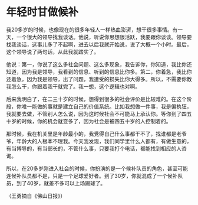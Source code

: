 # 年轻时甘做候补

我20多岁的时候，也像现在的很多年轻人一样热血澎湃，想干很多事情。有一天，一个很大的领导找我谈话。他说，听说你思想很活跃，我要跟你谈谈。领导要找我谈话，这事儿多了不起啊，进去以后我就开始说，说了大概一个小时。最后，这个领导说了两句话，从此我就踏实了。 

他说：第一，你说了这么多社会问题、这么多现象，我告诉你，你知道，我比你还知道，因为我是领导，我看到的信息、听到的信息比你多。第二，你着急，我比你还着急，因为我是领导，出了问题，我遭受的损失比你大得多。所以，不需要你教我怎么干，你跟着我干就完了。我一想，这个逻辑也对啊。 

后来我明白了，在二三十岁的时候，想得到很多的社会评价是比较难的。在这个阶段，你唯一能做的事就是建立自己的价值系统。比如我想做一件事，我是偏执狂，我就要去做，不管别人怎么说，因为这时候社会不可能马上承认你。等你到了四五十岁的时候，你的机会就变多了，因为社会是被四五十岁的人控制着的。 

那时候，我在机关里是年龄最小的，我覺得自己什么事都干不了，找谁都是老爷爷，年龄大的人根本不理我。今天我发现，我们同学里什么人都有，有做生意的，有当博导的，有当部长的，不管什么事，只要我打个电话，都能找到相应的人咨询。 

所以，在20多岁刚进入社会的时候，你扮演的是一个候补队员的角色，甚至可能连候补队员都不是，只是一个足球爱好者。到了30岁，你就混成了一个候补队员，到了40岁，就差不多可以上场踢球了。 

（王勇摘自《佛山日报》）